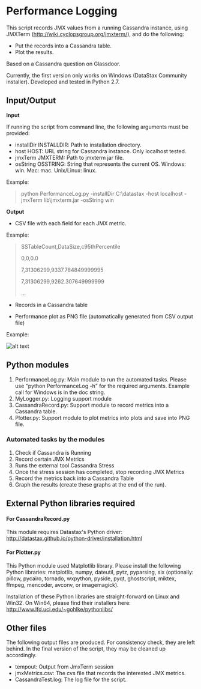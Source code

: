 Performance Logging
=========

This script records JMX values from a running Cassandra instance, using JMXTerm (http://wiki.cyclopsgroup.org/jmxterm/), and do the following:

* Put the records into a Cassandra table.
* Plot the results.

Based on a Cassandra question on Glassdoor.

Currently, the first version only works on Windows (DataStax Community installer). Developed and tested in Python 2.7.

## Input/Output

**Input**

If running the script from command line, the following arguments must be provided:

* installDir INSTALLDIR:  Path to installation directory.
* host HOST: URL string for Cassandra instance. Only localhost tested.
* jmxTerm JMXTERM: Path to jmxterm jar file.
* osString OSSTRING: String that represents the current OS. Windows: win. Mac: mac. Unix/Linux: linux.

Example:

> python PerformanceLog.py -installDir C:\datastax -host localhost -jmxTerm lib\jmxterm.jar -osString win

**Output**

* CSV file with each field for each JMX metric.

Example:

>	SSTableCount,DataSize,c95thPercentile
>
>	0,0,0.0
>
>	7,31306299,9337.784849999995
>
>	7,31306299,9262.307649999999
>
>	...

* Records in a Cassandra table

* Performance plot as PNG file (automatically generated from CSV output file)

Example:

![alt text](https://dl.dropbox.com/s/0vy2u8b7hb7djjv/jmxMetrics.png "Performance Plot")

## Python modules
1. PerformanceLog.py: Main module to run the automated tasks. Please use "python PerformanceLog -h"
for the required arguments. Example call for Windows is in the doc string.
2. MyLogger.py: Logging support module
3. CassandraRecord.py: Support module to record metrics into a Cassandra table.
4. Plotter.py: Support module to plot metrics into plots and save into PNG file.

### Automated tasks by the modules
1. Check if Cassandra is Running
2. Record certain JMX Metrics 
3. Runs the external tool Cassandra Stress
4. Once the stress session has completed, stop recording JMX Metrics
5. Record the metrics back into a Cassandra Table
6. Graph the results (create these graphs at the end of the run).

## External Python libraries required

#### For CassandraRecord.py

This module requires Datastax's Python driver: http://datastax.github.io/python-driver/installation.html

#### For Plotter.py

This Python module used Matplotlib library. Please install the following Python libraries: matplotlib, numpy, dateutil, pytz, pyparsing, six (optionally: pillow, pycairo, tornado, wxpython, pyside, pyqt, ghostscript, miktex, ffmpeg, mencoder, avconv, or imagemagick).

Installation of these Python libraries are straight-forward on Linux and Win32. On Win64, please find their installers here: http://www.lfd.uci.edu/~gohlke/pythonlibs/


## Other files

The following output files are produced. For consistency check, they are left behind.
In the final version of the script, they may be cleaned up accordingly.

* tempout: Output from JmxTerm session
* jmxMetrics.csv: The cvs file that records the interested JMX metrics.
* CassandraTest.log: The log file for the script.
